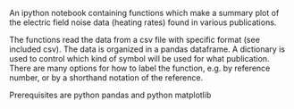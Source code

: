 An ipython notebook containing functions which make a summary plot of the electric field noise data (heating rates)
found in various publications. 

The functions read the data from a csv file with specific format (see included csv). The data is organized in a pandas
dataframe. A dictionary is used to control which kind of symbol will be used for what publication. There are many options 
for how to label the function, e.g. by reference number, or by a shorthand notation of the reference. 

Prerequisites are python pandas and python matplotlib
